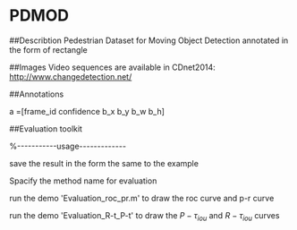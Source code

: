 # PDMOD
##Describtion
Pedestrian Dataset for Moving Object Detection annotated in the form of rectangle

##Images
Video sequences are available in CDnet2014: http://www.changedetection.net/

##Annotations

a =[frame_id confidence b_x b_y b_w b_h]

##Evaluation toolkit

%-----------usage-------------

save the result in the form the same to the example

Spacify the method name for evaluation

run the demo 'Evaluation_roc_pr.m' to draw the roc curve and p-r curve

run the demo 'Evaluation_R-t_P-t' to draw the $P-\tau_{iou}$ and $R-\tau_{iou}$ curves
